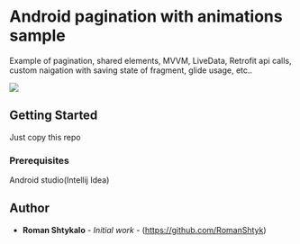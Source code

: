 # Android pagination with animations sample
Example of pagination, shared elements, MVVM, LiveData, Retrofit api calls, 
custom naigation with saving state of fragment, glide usage, etc..

![](flow.gif)

## Getting Started

Just copy this repo

### Prerequisites

Android studio(Intellij Idea)

## Author

* **Roman Shtykalo** - *Initial work* - (https://github.com/RomanShtyk)
